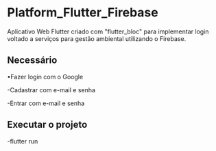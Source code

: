 # Platform_Flutter_Firebase
Aplicativo Web Flutter criado com "flutter_bloc" para implementar login voltado a serviços para gestão ambiental utilizando o Firebase.

## Necessário

&#8226;Fazer login com o Google<br />

-Cadastrar com e-mail e senha<br />

-Entrar com e-mail e senha

## Executar o projeto
-flutter run
